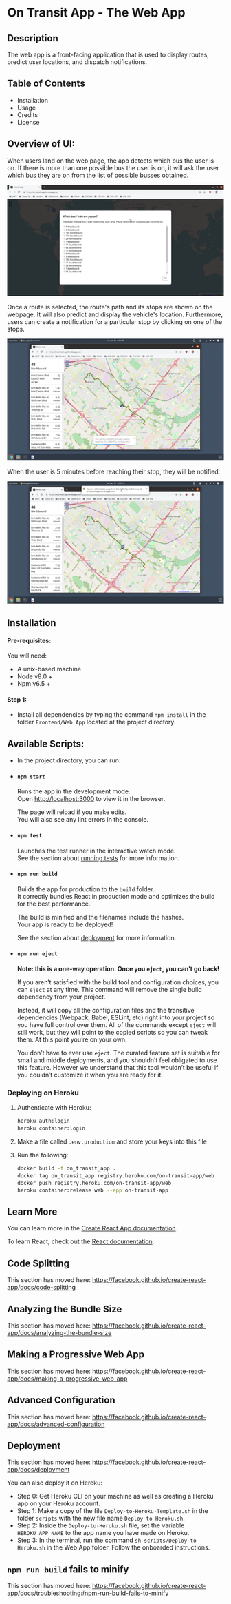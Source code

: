 # On Transit App - The Web App

## Description
The web app is a front-facing application that is used to display routes, predict user locations, and dispatch notifications.

## Table of Contents
- Installation
- Usage
- Credits
- License

## Overview of UI:
When users land on the web page, the app detects which bus the user is on. If there is more than one possible bus the user is on, it will ask the user which bus they are on from the list of possible busses obtained.

<div width="100%">
    <p align="center">
<img src="https://raw.githubusercontent.com/EKarton/On-Transit-App/master/Documentation/images/route-picker.png"/>
    </p>
</div>

Once a route is selected, the route's path and its stops are shown on the webpage. It will also predict and display the vehicle's location. Furthermore, users can create a notification for a particular stop by clicking on one of the stops.

<div width="100%">
    <p align="center">
<img src="https://raw.githubusercontent.com/EKarton/On-Transit-App/master/Documentation/images/webapp-made-notification.png"/>
    </p>
</div>

When the user is 5 minutes before reaching their stop, they will be notified:

<div width="100%">
    <p align="center">
<img src="https://raw.githubusercontent.com/EKarton/On-Transit-App/master/Documentation/images/webapp-dispatch-notification.png"/>
    </p>
</div>

## Installation

#### Pre-requisites:
You will need:
- A unix-based machine
- Node v8.0 +
- Npm v6.5 +

#### Step 1:
- Install all dependencies by typing the command ```npm install``` in the folder ```Frontend/Web App``` located at the project directory.

## Available Scripts:

- In the project directory, you can run:

- #### `npm start`

    Runs the app in the development mode.<br>
    Open [http://localhost:3000](http://localhost:3000) to view it in the browser.

    The page will reload if you make edits.<br>
    You will also see any lint errors in the console.

- #### `npm test`

    Launches the test runner in the interactive watch mode.<br>
    See the section about [running tests](https://facebook.github.io/create-react-app/docs/running-tests) for more information.

- #### `npm run build`

    Builds the app for production to the `build` folder.<br>
    It correctly bundles React in production mode and optimizes the build for the best performance.

    The build is minified and the filenames include the hashes.<br>
    Your app is ready to be deployed!

    See the section about [deployment](https://facebook.github.io/create-react-app/docs/deployment) for more information.

- #### `npm run eject`

    **Note: this is a one-way operation. Once you `eject`, you can’t go back!**

    If you aren’t satisfied with the build tool and configuration choices, you can `eject` at any time. This command will remove the single build dependency from your project.

    Instead, it will copy all the configuration files and the transitive dependencies (Webpack, Babel, ESLint, etc) right into your project so you have full control over them. All of the commands except `eject` will still work, but they will point to the copied scripts so you can tweak them. At this point you’re on your own.

    You don’t have to ever use `eject`. The curated feature set is suitable for small and middle deployments, and you shouldn’t feel obligated to use this feature. However we understand that this tool wouldn’t be useful if you couldn’t customize it when you are ready for it.


### Deploying on Heroku
1. Authenticate with Heroku:
    ```bash
    heroku auth:login
    heroku container:login
    ```

2. Make a file called ```.env.production``` and store your keys into this file

3. Run the following:
    ```bash
    docker build -t on_transit_app .
    docker tag on_transit_app registry.heroku.com/on-transit-app/web
    docker push registry.heroku.com/on-transit-app/web
    heroku container:release web --app on-transit-app
    ```

## Learn More

You can learn more in the [Create React App documentation](https://facebook.github.io/create-react-app/docs/getting-started).

To learn React, check out the [React documentation](https://reactjs.org/).

## Code Splitting

This section has moved here: https://facebook.github.io/create-react-app/docs/code-splitting

## Analyzing the Bundle Size

This section has moved here: https://facebook.github.io/create-react-app/docs/analyzing-the-bundle-size

## Making a Progressive Web App

This section has moved here: https://facebook.github.io/create-react-app/docs/making-a-progressive-web-app

## Advanced Configuration

This section has moved here: https://facebook.github.io/create-react-app/docs/advanced-configuration

## Deployment

This section has moved here: https://facebook.github.io/create-react-app/docs/deployment

You can also deploy it on Heroku:
- Step 0: Get Heroku CLI on your machine as well as creating a Heroku app on your Heroku account.
- Step 1: Make a copy of the file ```Deploy-to-Heroku-Template.sh``` in the folder ```scripts``` with the new file name ```Deploy-to-Heroku.sh```.
- Step 2: Inside the ```Deploy-to-Heroku.sh``` file, set the variable ```HEROKU_APP_NAME``` to the app name you have made on Heroku.
- Step 3: In the terminal, run the command ```sh scripts/Deploy-to-Heroku.sh``` in the Web App folder. Follow the onboarded instructions.

## `npm run build` fails to minify

This section has moved here: https://facebook.github.io/create-react-app/docs/troubleshooting#npm-run-build-fails-to-minify
